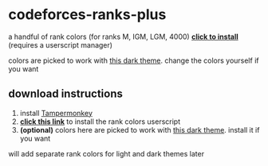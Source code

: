 # codeforces-ranks-plus

a handful of rank colors (for ranks M, IGM, LGM, 4000)
[**click to install**](https://github.com/temporary77/codeforces-ranks-plus/raw/main/codeforces-ranks-plus.user.js) (requires a userscript manager)

colors are picked to work with [this dark theme](https://github.com/GaurangTandon/codeforces-darktheme). change the colors yourself if you want

## download instructions

1. install [Tampermonkey](https://tampermonkey.net/)
2. [**click this link**](https://github.com/temporary77/codeforces-ranks-plus/raw/main/codeforces-ranks-plus.user.js) to install the rank colors userscript
3. **(optional)** colors here are picked to work with [this dark theme](https://github.com/GaurangTandon/codeforces-darktheme). install it if you want

will add separate rank colors for light and dark themes later